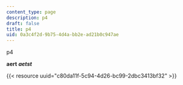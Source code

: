 ```yaml
---
content_type: page
description: p4
draft: false
title: p4
uid: 0a3c4f2d-9b75-4d4a-bb2e-ad21b0c947ae
---
```

p4

**aert** ***aetst*** 

{{< resource uuid="c80da11f-5c94-4d26-bc99-2dbc3413bf32" >}}